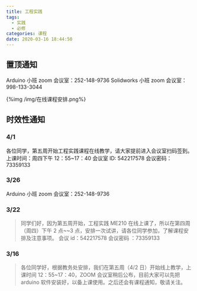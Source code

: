 ```yaml
---
title: 工程实践
tags:
  - 实践
  - 必修
categories: 课程
date: 2020-03-16 18:44:50
---
```


## 置顶通知

Arduino 小班 zoom 会议室：252-148-9736
Solidworks 小班 zoom 会议室：998-133-3044

{%img /img/在线课程安排.png%}

<!--more-->

## 时效性通知

### 4/1

各位同学，第五周开始工程实践课程在线教学，请大家提前进入会议室扫码签到。
上课时间：周四下午 12：55~17：40
会议室 ID: 542217578
会议密码：73359133

### 3/26

Arduino 小班 zoom 会议室：252-148-9736

### 3/22

> 同学们好，因为第五周开始，工程实践 ME210 在线上课了，所以在第四周（周四）下午 2 点~~3 点，安排一次试讲，请各位同学参加，了解课程安排及注意事项。
> 会议 id：542217578
> 会议密码 ：73359133

### 3/16

> 各位同学好，根据教务处安排，我们在第五周（4/2 日）开始线上教学，上课时间 12：55~17：40，ZOOM 会议室稍后公布，目前大家可以先把 arduino 软件安装好，以备上课使用。之后还会有课程通知，敬请关注。
